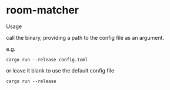 # room-matcher

Usage

call the binary, providing a path to the config file as an argument.

e.g.

`cargo run --release config.toml`

or leave it blank to use the default config file

`cargo run --release`
